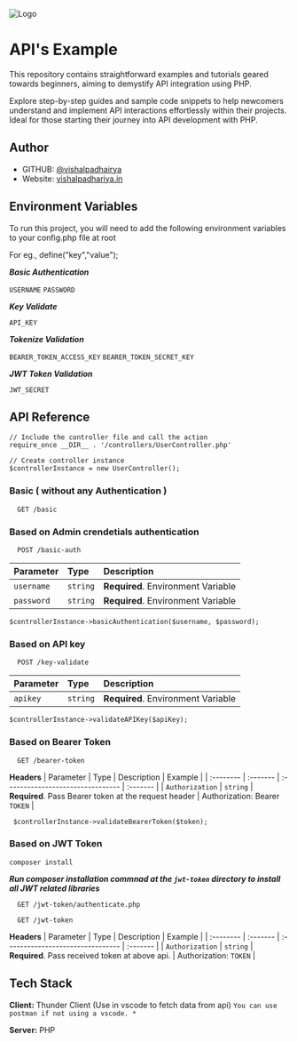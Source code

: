 
![Logo](https://vishalpadhariya.in/assets/img/favicon.ico)


# API's Example

This repository contains straightforward examples and tutorials geared towards beginners, aiming to demystify API integration using PHP. 

Explore step-by-step guides and sample code snippets to help newcomers understand and implement API interactions effortlessly within their projects. Ideal for those starting their journey into API development with PHP.

## Author

- GITHUB: [@vishalpadhairya](https://www.github.com/vishalpadhariya)
- Website: [vishalpadhariya.in](https://www.vishalpadhariya.in)

## Environment Variables

To run this project, you will need to add the following environment variables to your config.php file at root

For eg., define("key","value");

***Basic Authentication***

`USERNAME`
`PASSWORD`

***Key Validate***

`API_KEY`

***Tokenize Validation***

`BEARER_TOKEN_ACCESS_KEY`
`BEARER_TOKEN_SECRET_KEY`

***JWT Token Validation***

`JWT_SECRET`

## API Reference

```
// Include the controller file and call the action
require_once __DIR__ . '/controllers/UserController.php'

// Create controller instance
$controllerInstance = new UserController();

```

### Basic ( without any Authentication )

```http
  GET /basic
```

### Based on Admin crendetials authentication

```http
  POST /basic-auth
```

| Parameter | Type     | Description                       |
| :-------- | :------- | :-------------------------------- |
| `username`      | `string` | **Required**. Environment Variable |
| `password`      | `string` | **Required**. Environment Variable |

``` 
$controllerInstance->basicAuthentication($username, $password);
```

### Based on API key

```http
  POST /key-validate
```

| Parameter | Type     | Description                       |
| :-------- | :------- | :-------------------------------- |
| `apikey`      | `string` | **Required**. Environment Variable |

```  
$controllerInstance->validateAPIKey($apiKey);
```

### Based on Bearer Token

```http
  GET /bearer-token
```

**Headers**
| Parameter | Type     | Description                       | Example |
| :-------- | :------- | :-------------------------------- | :------- |
| `Authorization`      | `string` | **Required**. Pass Bearer token at the request header | Authorization: Bearer `TOKEN`  | 

```
 $controllerInstance->validateBearerToken($token);
 ```

### Based on JWT Token

```
composer install
```
***Run composer installation commnad at the `jwt-token` directory to install all JWT related libraries***

```http
  GET /jwt-token/authenticate.php
```

```http
  GET /jwt-token
```

**Headers**
| Parameter | Type     | Description                       | Example |
| :-------- | :------- | :-------------------------------- | :------- |
| `Authorization`      | `string` | **Required**. Pass received token at above api. | Authorization: `TOKEN`  | 

## Tech Stack

**Client:** Thunder Client (Use in vscode to fetch data from api) `You can use postman if not using a vscode. *`

**Server:** PHP

